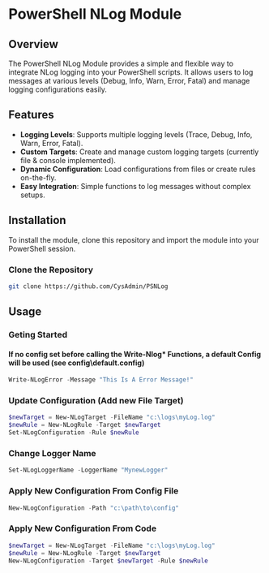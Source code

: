 # PowerShell NLog Module

## Overview
The PowerShell NLog Module provides a simple and flexible way to integrate NLog logging into your PowerShell scripts. It allows users to log messages at various levels (Debug, Info, Warn, Error, Fatal) and manage logging configurations easily.

## Features
- **Logging Levels**: Supports multiple logging levels (Trace, Debug, Info, Warn, Error, Fatal).
- **Custom Targets**: Create and manage custom logging targets (currently file & console implemented).
- **Dynamic Configuration**: Load configurations from files or create rules on-the-fly.
- **Easy Integration**: Simple functions to log messages without complex setups.

## Installation
To install the module, clone this repository and import the module into your PowerShell session.

### Clone the Repository
```bash
git clone https://github.com/CysAdmin/PSNLog
```

## Usage
### Geting Started
#### If no config set before calling the Write-Nlog* Functions, a default Config will be used (see config\default.config)
```powershell
Write-NLogError -Message "This Is A Error Message!"
```

### Update Configuration (Add new File Target)
```powershell
$newTarget = New-NLogTarget -FileName "c:\logs\myLog.log"
$newRule = New-NLogRule -Target $newTarget
Set-NLogConfiguration -Rule $newRule
```

### Change Logger Name
```powershell
Set-NLogLoggerName -LoggerName "MynewLogger"
```

### Apply New Configuration From Config File
```powershell
New-NLogConfiguration -Path "c:\path\to\config"
```

### Apply New Configuration From Code
```powershell
$newTarget = New-NLogTarget -FileName "c:\logs\myLog.log"
$newRule = New-NLogRule -Target $newTarget
New-NLogConfiguration -Target $newTarget -Rule $newRule
```



